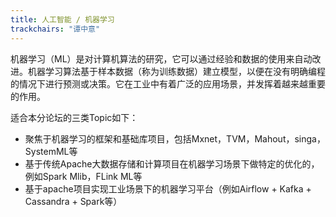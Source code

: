 ```yaml
---
title: 人工智能 / 机器学习
trackchairs: "谭中意"
---
```


机器学习（ML）是对计算机算法的研究，它可以通过经验和数据的使用来自动改进。机器学习算法基于样本数据（称为训练数据）建立模型，以便在没有明确编程的情况下进行预测或决策。它在工业中有着广泛的应用场景，并发挥着越来越重要的作用。

适合本分论坛的三类Topic如下：
 * 聚焦于机器学习的框架和基础库项目，包括Mxnet，TVM，Mahout，singa，SystemML等
 * 基于传统Apache大数据存储和计算项目在机器学习场景下做特定的优化的，例如Spark Mlib，FLink ML等
 * 基于apache项目实现工业场景下的机器学习平台（例如Airflow + Kafka + Cassandra + Spark等）

